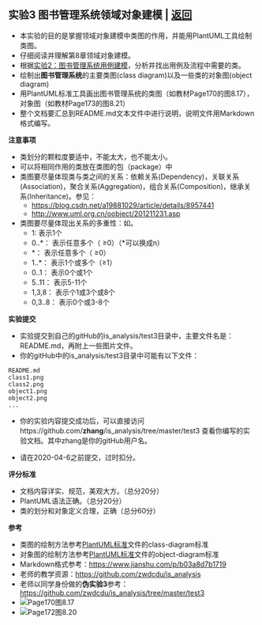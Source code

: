﻿<!-- markdownlint-disable MD033-->
<!-- 禁止MD033类型的警告 https://www.npmjs.com/package/markdownlint -->

## 实验3 图书管理系统领域对象建模 | [返回](./README.md)

- 本实验的目的是掌握领域对象建模中类图的作用，并能用PlantUML工具绘制类图。
- 仔细阅读并理解第8章领域对象建模。
- 根据[实验2：图书管理系统用例建模](./test2.md)，分析并找出用例及流程中需要的类。
- 绘制出<b>图书管理系统</b>的主要类图(class diagram)以及一些类的对象图(object diagram)
- 用PlantUML标准工具画出图书管理系统的类图（如教材Page170的图8.17），对象图（如教材Page173的图8.21）
- 整个文档要汇总到README.md文本文件中进行说明，说明文件用Markdown格式编写。

<b>注意事项</b>
- 类划分的颗粒度要适中，不能太大，也不能太小。
- 可以将相同作用的类放在类图的包（package）中
- 类图要尽量体现类与类之间的关系：依赖关系(Dependency)，关联关系(Association)，聚合关系(Aggregation)，组合关系(Composition)，继承关系(Inheritance)。参见：
    * https://blog.csdn.net/a19881029/article/details/8957441
    * http://www.uml.org.cn/oobject/201211231.asp
- 类图要尽量体现出关系的多重性：如。
    * 1:        表示1个
    * 0..*：    表示任意多个（ ≥0）（*可以换成n）
    * *：       表示任意多个（ ≥0）
    * 1..*：    表示1个或多个（≥1）
    * 0..1：    表示0个或1个
    * 5..11：   表示5-11个
    * 1,3,8： 表示个1或3个或8个
    * 0,3..8： 表示0个或3-8个

<b>实验提交</b>

- 实验提交到自己的gitHub的is_analysis/test3目录中，主要文件名是：README.md，再附上一些图片文件。
- 你的gitHub中的is_analysis/test3目录中可能有以下文件：

``` filelist
README.md
class1.png
class2.png
object1.png
object2.png
...
```

- 你的实验内容提交成功后，可以直接访问https://github.com/<b>zhang</b>/is_analysis/tree/master/test3
查看你编写的实验文档。其中zhang是你的gitHub用户名。

- 请在2020-04-6之前提交，过时扣分。

<b>评分标准</b>
- 文档内容详实、规范，美观大方。（总分20分）
- PlantUML语法正确。（总分20分）
- 类的划分和对象定义合理，正确（总分60分）

<b>参考</b>

- 类图的绘制方法参考[PlantUML标准](http://plantuml.com/class-diagram)文件的class-diagram标准
- 对象图的绘制方法参考[PlantUML标准](http://plantuml.com/object-diagram)文件的object-diagram标准
- Markdown格式参考：https://www.jianshu.com/p/b03a8d7b1719
- 老师的教学资源：https://github.com/zwdcdu/is_analysis
- 老师以同学身份做的<b>伪实验3</b>参考：https://github.com/zwdcdu/is_analysis/tree/master/test3
- ![Page170图8.17](./Page170图.jpg)
- ![Page172图8.20](./Page172图.jpg)